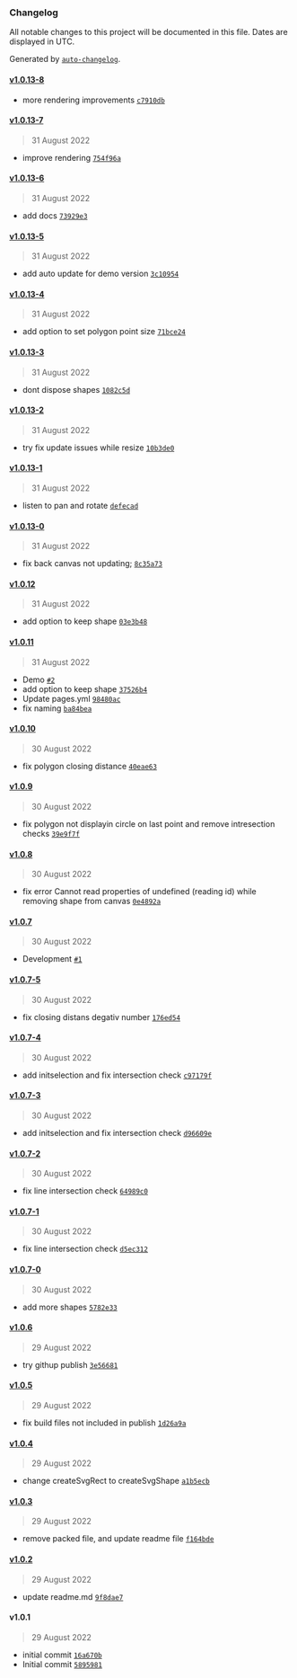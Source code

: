 ### Changelog

All notable changes to this project will be documented in this file. Dates are displayed in UTC.

Generated by [`auto-changelog`](https://github.com/CookPete/auto-changelog).

#### [v1.0.13-8](https://github.com/tuvia-r/openseadragon-select-plugin/compare/v1.0.13-7...v1.0.13-8)

- more rendering improvements [`c7910db`](https://github.com/tuvia-r/openseadragon-select-plugin/commit/c7910dbf68849ad0d4fb9a9ea374b5a7ac06cc95)

#### [v1.0.13-7](https://github.com/tuvia-r/openseadragon-select-plugin/compare/v1.0.13-6...v1.0.13-7)

> 31 August 2022

- improve rendering [`754f96a`](https://github.com/tuvia-r/openseadragon-select-plugin/commit/754f96a6ee701781ae99e1dd371c4325f43a8923)

#### [v1.0.13-6](https://github.com/tuvia-r/openseadragon-select-plugin/compare/v1.0.13-5...v1.0.13-6)

> 31 August 2022

- add docs [`73929e3`](https://github.com/tuvia-r/openseadragon-select-plugin/commit/73929e3c6c56fc588f8a727a7cce0fe1506c8d5e)

#### [v1.0.13-5](https://github.com/tuvia-r/openseadragon-select-plugin/compare/v1.0.13-4...v1.0.13-5)

> 31 August 2022

- add auto update for demo version [`3c10954`](https://github.com/tuvia-r/openseadragon-select-plugin/commit/3c10954b93272fcbebf4dc354569e2a55d26909c)

#### [v1.0.13-4](https://github.com/tuvia-r/openseadragon-select-plugin/compare/v1.0.13-3...v1.0.13-4)

> 31 August 2022

- add option to set polygon point size [`71bce24`](https://github.com/tuvia-r/openseadragon-select-plugin/commit/71bce24a658cd208054ed706b2f200cdd12482e5)

#### [v1.0.13-3](https://github.com/tuvia-r/openseadragon-select-plugin/compare/v1.0.13-2...v1.0.13-3)

> 31 August 2022

- dont dispose shapes [`1082c5d`](https://github.com/tuvia-r/openseadragon-select-plugin/commit/1082c5dd405058097b9a2c4023cf51f9a2cd597d)

#### [v1.0.13-2](https://github.com/tuvia-r/openseadragon-select-plugin/compare/v1.0.13-1...v1.0.13-2)

> 31 August 2022

- try fix update issues while resize [`10b3de0`](https://github.com/tuvia-r/openseadragon-select-plugin/commit/10b3de0016cdbe524412f1ddc0328ac4baf2cb6e)

#### [v1.0.13-1](https://github.com/tuvia-r/openseadragon-select-plugin/compare/v1.0.13-0...v1.0.13-1)

> 31 August 2022

- listen to pan and rotate [`defecad`](https://github.com/tuvia-r/openseadragon-select-plugin/commit/defecadb82ef8d265da1821e74db50ca29ec62fd)

#### [v1.0.13-0](https://github.com/tuvia-r/openseadragon-select-plugin/compare/v1.0.12...v1.0.13-0)

> 31 August 2022

- fix back canvas not updating; [`8c35a73`](https://github.com/tuvia-r/openseadragon-select-plugin/commit/8c35a73dcf4ea7cc02492c92d59f3c74d52ac565)

#### [v1.0.12](https://github.com/tuvia-r/openseadragon-select-plugin/compare/v1.0.11...v1.0.12)

> 31 August 2022

- add option to keep shape [`03e3b48`](https://github.com/tuvia-r/openseadragon-select-plugin/commit/03e3b48220516d930bf69f68dfddcd5e65a67a24)

#### [v1.0.11](https://github.com/tuvia-r/openseadragon-select-plugin/compare/v1.0.10...v1.0.11)

> 31 August 2022

- Demo [`#2`](https://github.com/tuvia-r/openseadragon-select-plugin/pull/2)
- add option to keep shape [`37526b4`](https://github.com/tuvia-r/openseadragon-select-plugin/commit/37526b45c2c01f19b93e3dc6940dcd606f28707c)
- Update pages.yml [`98480ac`](https://github.com/tuvia-r/openseadragon-select-plugin/commit/98480acf8f788d8d93204004f826c283c9aed8bd)
- fix naming [`ba84bea`](https://github.com/tuvia-r/openseadragon-select-plugin/commit/ba84bea59a44895af58f5a72c9c8e89a6682218a)

#### [v1.0.10](https://github.com/tuvia-r/openseadragon-select-plugin/compare/v1.0.9...v1.0.10)

> 30 August 2022

- fix polygon closing distance [`40eae63`](https://github.com/tuvia-r/openseadragon-select-plugin/commit/40eae63b88f0653d6160656ac9174a4d159690ce)

#### [v1.0.9](https://github.com/tuvia-r/openseadragon-select-plugin/compare/v1.0.8...v1.0.9)

> 30 August 2022

- fix polygon not displayin circle on last point and remove intresection checks [`39e9f7f`](https://github.com/tuvia-r/openseadragon-select-plugin/commit/39e9f7f2b26ce6b3cf240e014b52695d1bdaf47c)

#### [v1.0.8](https://github.com/tuvia-r/openseadragon-select-plugin/compare/v1.0.7...v1.0.8)

> 30 August 2022

- fix error Cannot read properties of undefined (reading id) while removing shape from canvas [`0e4892a`](https://github.com/tuvia-r/openseadragon-select-plugin/commit/0e4892a4c16e690dd6d2bc394eea5977939e2441)

#### [v1.0.7](https://github.com/tuvia-r/openseadragon-select-plugin/compare/v1.0.7-5...v1.0.7)

> 30 August 2022

- Development [`#1`](https://github.com/tuvia-r/openseadragon-select-plugin/pull/1)

#### [v1.0.7-5](https://github.com/tuvia-r/openseadragon-select-plugin/compare/v1.0.7-4...v1.0.7-5)

> 30 August 2022

- fix closing distans degativ number [`176ed54`](https://github.com/tuvia-r/openseadragon-select-plugin/commit/176ed54a51a5601dba99cbfd88f27d8d5030aaba)

#### [v1.0.7-4](https://github.com/tuvia-r/openseadragon-select-plugin/compare/v1.0.7-3...v1.0.7-4)

> 30 August 2022

- add initselection and fix intersection check [`c97179f`](https://github.com/tuvia-r/openseadragon-select-plugin/commit/c97179f6c7bf7ec5f0421de5e773471d45fdfb48)

#### [v1.0.7-3](https://github.com/tuvia-r/openseadragon-select-plugin/compare/v1.0.7-2...v1.0.7-3)

> 30 August 2022

- add initselection and fix intersection check [`d96609e`](https://github.com/tuvia-r/openseadragon-select-plugin/commit/d96609e8f9420fdbb42758375298c445c2a9c24a)

#### [v1.0.7-2](https://github.com/tuvia-r/openseadragon-select-plugin/compare/v1.0.7-1...v1.0.7-2)

> 30 August 2022

- fix line intersection check [`64989c0`](https://github.com/tuvia-r/openseadragon-select-plugin/commit/64989c0e3f60dff9d495d114d11ed2c97b3fb0b1)

#### [v1.0.7-1](https://github.com/tuvia-r/openseadragon-select-plugin/compare/v1.0.7-0...v1.0.7-1)

> 30 August 2022

- fix line intersection check [`d5ec312`](https://github.com/tuvia-r/openseadragon-select-plugin/commit/d5ec31250770193744dbd455b69b794b000180a9)

#### [v1.0.7-0](https://github.com/tuvia-r/openseadragon-select-plugin/compare/v1.0.6...v1.0.7-0)

> 30 August 2022

- add more shapes [`5782e33`](https://github.com/tuvia-r/openseadragon-select-plugin/commit/5782e338d204e954e3e70cc08c844ae5ec7b5f65)

#### [v1.0.6](https://github.com/tuvia-r/openseadragon-select-plugin/compare/v1.0.5...v1.0.6)

> 29 August 2022

- try githup publish [`3e56681`](https://github.com/tuvia-r/openseadragon-select-plugin/commit/3e566815161ef29c17f2e5cac93b45cbcfd7b405)

#### [v1.0.5](https://github.com/tuvia-r/openseadragon-select-plugin/compare/v1.0.4...v1.0.5)

> 29 August 2022

- fix build files not included in publish [`1d26a9a`](https://github.com/tuvia-r/openseadragon-select-plugin/commit/1d26a9aef609884a1dd4a996b3c873b33af9c721)

#### [v1.0.4](https://github.com/tuvia-r/openseadragon-select-plugin/compare/v1.0.3...v1.0.4)

> 29 August 2022

- change createSvgRect to createSvgShape [`a1b5ecb`](https://github.com/tuvia-r/openseadragon-select-plugin/commit/a1b5ecb885a1b11a4354509a870a25ddfbe9f85e)

#### [v1.0.3](https://github.com/tuvia-r/openseadragon-select-plugin/compare/v1.0.2...v1.0.3)

> 29 August 2022

- remove packed file, and update readme file [`f164bde`](https://github.com/tuvia-r/openseadragon-select-plugin/commit/f164bde149722448a512ec494cec3f2599fb05e3)

#### [v1.0.2](https://github.com/tuvia-r/openseadragon-select-plugin/compare/v1.0.1...v1.0.2)

> 29 August 2022

- update readme.md [`9f8dae7`](https://github.com/tuvia-r/openseadragon-select-plugin/commit/9f8dae73622ea253347da843d326a255e99d5dfc)

#### v1.0.1

> 29 August 2022

- initial commit [`16a670b`](https://github.com/tuvia-r/openseadragon-select-plugin/commit/16a670b56b1a20bcbea0113d09dd87ea410e5c6c)
- Initial commit [`5895981`](https://github.com/tuvia-r/openseadragon-select-plugin/commit/5895981c43905f75fa16075fcb95a9a2c87e0f3b)
